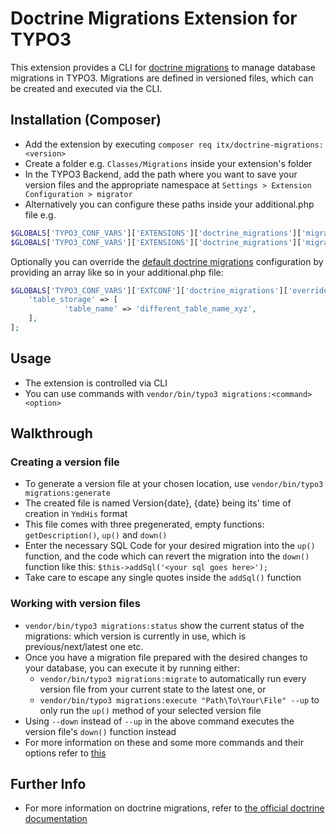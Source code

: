# Doctrine Migrations Extension for TYPO3

This extension provides a CLI for [doctrine migrations](https://www.doctrine-project.org/projects/doctrine-migrations/en/3.8/reference/introduction.html#introduction) to manage database migrations in TYPO3.
Migrations are defined in versioned files, which can be created and executed via the CLI.

## Installation (Composer)
* Add the extension by executing `composer req itx/doctrine-migrations:<version>`
* Create a folder e.g. `Classes/Migrations` inside your extension's folder
* In the TYPO3 Backend, add the path where you want to save your version files and the appropriate namespace at `Settings > Extension Configuration > migrator`
* Alternatively you can configure these paths inside your additional.php file
e.g.
```php
$GLOBALS['TYPO3_CONF_VARS']['EXTENSIONS']['doctrine_migrations']['migrationFilesLocation'] = 'EXT:your_extension/Migrations';
$GLOBALS['TYPO3_CONF_VARS']['EXTENSIONS']['doctrine_migrations']['migrationsFilesNamespace'] = 'YourExtension\Migrations';
```

Optionally you can override the [default doctrine migrations](https://www.doctrine-project.org/projects/doctrine-migrations/en/3.8/reference/configuration.html#migrations-configuration) configuration by
providing an array like so in your additional.php file:
```php
$GLOBALS['TYPO3_CONF_VARS']['EXTCONF']['doctrine_migrations']['overrideConfiguration'] = [
	'table_storage' => [
			'table_name' => 'different_table_name_xyz',
	],
];
```

## Usage
* The extension is controlled via CLI
* You can use commands with `vendor/bin/typo3 migrations:<command> <option>`

## Walkthrough
### Creating a version file
* To generate a version file at your chosen location, use `vendor/bin/typo3 migrations:generate`
* The created file is named Version{date}, {date} being its' time of creation in `YmdHis` format
* This file comes with three pregenerated, empty functions: `getDescription()`, `up()` and `down()`
* Enter the necessary SQL Code for your desired migration into the `up()` function, and the code which can revert the migration into the `down()` function like this: `$this->addSql('<your sql goes here>');`
* Take care to escape any single quotes inside the `addSql()` function

### Working with version files
* `vendor/bin/typo3 migrations:status` show the current status of the migrations: which version is currently in use, which is previous/next/latest one etc.
* Once you have a migration file prepared with the desired changes to your database, you can execute it by running either:
  * `vendor/bin/typo3 migrations:migrate` to automatically run every version file from your current state to the latest one, or
  * `vendor/bin/typo3 migrations:execute "Path\To\Your\File" --up` to only run the `up()` method of your selected version file
* Using `--down` instead of `--up` in the above command executes the version file's `down()` function instead
* For more information on these and some more commands and their options refer to [this](https://www.doctrine-project.org/projects/doctrine-migrations/en/3.8/reference/managing-migrations.html)

## Further Info
 * For more information on doctrine migrations, refer to [the official doctrine documentation](https://www.doctrine-project.org/projects/doctrine-migrations/en/3.8/reference/introduction.html#introduction)
